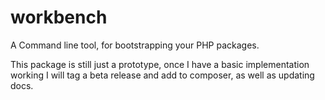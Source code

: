 # workbench
A  Command line tool, for bootstrapping your PHP packages.

This package is still just a prototype, once I have a basic implementation working I will tag a beta release and add to composer, as well as updating docs.
